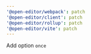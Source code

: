 ```yaml
---
'@open-editor/webpack': patch
'@open-editor/client': patch
'@open-editor/rollup': patch
'@open-editor/vite': patch
---
```


Add option `once`
